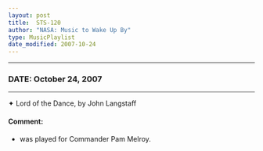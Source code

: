 ```yaml
---
layout: post
title:  STS-120
author: "NASA: Music to Wake Up By"
type: MusicPlaylist
date_modified: 2007-10-24
---
```


----
### DATE: October 24, 2007
----
✦ Lord of the Dance, by John Langstaff

#### Comment:
* was played for Commander Pam Melroy.
